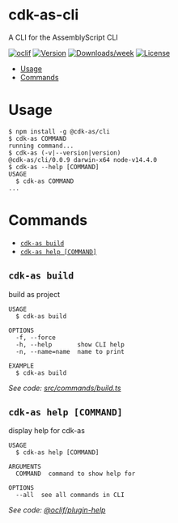 cdk-as-cli
==========

A CLI for the AssemblyScript CLI

[![oclif](https://img.shields.io/badge/cli-oclif-brightgreen.svg)](https://oclif.io)
[![Version](https://img.shields.io/npm/v/cdk-as-cli.svg)](https://npmjs.org/package/cdk-as-cli)
[![Downloads/week](https://img.shields.io/npm/dw/cdk-as-cli.svg)](https://npmjs.org/package/cdk-as-cli)
[![License](https://img.shields.io/npm/l/cdk-as-cli.svg)](https://github.com/rckprtr//blob/master/package.json)

<!-- toc -->
* [Usage](#usage)
* [Commands](#commands)
<!-- tocstop -->
# Usage
<!-- usage -->
```sh-session
$ npm install -g @cdk-as/cli
$ cdk-as COMMAND
running command...
$ cdk-as (-v|--version|version)
@cdk-as/cli/0.0.9 darwin-x64 node-v14.4.0
$ cdk-as --help [COMMAND]
USAGE
  $ cdk-as COMMAND
...
```
<!-- usagestop -->
# Commands
<!-- commands -->
* [`cdk-as build`](#cdk-as-build)
* [`cdk-as help [COMMAND]`](#cdk-as-help-command)

## `cdk-as build`

build as project

```
USAGE
  $ cdk-as build

OPTIONS
  -f, --force
  -h, --help       show CLI help
  -n, --name=name  name to print

EXAMPLE
  $ cdk-as build
```

_See code: [src/commands/build.ts](https://github.com/rckprtr/cdk-as/tree/master/packages/cli/blob/v0.0.9/src/commands/build.ts)_

## `cdk-as help [COMMAND]`

display help for cdk-as

```
USAGE
  $ cdk-as help [COMMAND]

ARGUMENTS
  COMMAND  command to show help for

OPTIONS
  --all  see all commands in CLI
```

_See code: [@oclif/plugin-help](https://github.com/oclif/plugin-help/blob/v3.2.1/src/commands/help.ts)_
<!-- commandsstop -->
